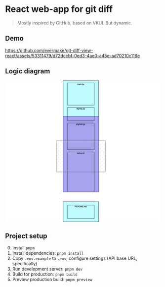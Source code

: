 # React web-app for git diff

> Mostly inspired by GitHub, based on VKUI. But dynamic.

## Demo

https://github.com/evermake/git-diff-view-react/assets/53311479/d72dccbf-0ed3-4ae0-a45e-ad70210c116e

## Logic diagram

![Logic diagram](./resources/logic-diagram.png)

## Project setup

0. Install `pnpm`
1. Install dependencies: `pnpm install`
2. Copy `.env.example` to `.env`, configure settings (API base URL, specifically)
3. Run development server: `pnpm dev`
4. Build for production: `pnpm build`
5. Preview production build: `pnpm preview`
